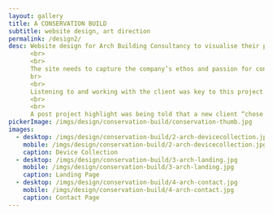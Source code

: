 ```yaml
---
layout: gallery
title: A CONSERVATION BUILD
subtitle: website design, art direction
permalink: /design2/
desc: Website design for Arch Building Consultancy to visualise their passion and experience within the historic built environment.
      <br>
      <br>
      The site needs to capture the company’s ethos and passion for conservation, design and quality – it also has to inform customers on the services, knowledge and experience offered.
      br>
      <br>
      Listening to and working with the client was key to this project’s success.
      <br>
      <br>
      A post project highlight was being told that a new client “chose to work with Arch BC based on the strength of the design of their website”.
pickerImage: /imgs/design/conservation-build/conservation-thumb.jpg
images:
  - desktop: /imgs/design/conservation-build/2-arch-devicecollection.jpg
    mobile: /imgs/design/conservation-build/2-arch-devicecollection.jpg
    caption: Device Collection
  - desktop: /imgs/design/conservation-build/3-arch-landing.jpg
    mobile: /imgs/design/conservation-build/3-arch-landing.jpg
    caption: Landing Page
  - desktop: /imgs/design/conservation-build/4-arch-contact.jpg
    mobile: /imgs/design/conservation-build/4-arch-contact.jpg
    caption: Contact Page
---
```

